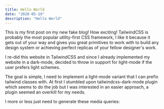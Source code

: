 ```yaml
---
title: Hello World
date: "2020-05-19"
description: "Hello World"
---
```


This is my first post on my new fake blog! How exciting! TailwindCSS is probably the most popular utility-first CSS framework, I like it because it gets out of your way and gives you great primitives to work with to build any design system or achieving perfect replicas of your fellow designer's work.

I re-did this website in TailwindCSS and since I already implemented my website in a dark-mode, decided to throw in support for light-mode if the user prefers light schemes.

The goal is simple, I need to implement a light-mode variant that I can prefix tailwind classes with. At first I stumbled upon tailwindcss-dark-mode plugin which seems to do the job but I was interested in an easier approach, a plugin seemed an overkill for my needs.

I more or less just need to generate these media queries:


